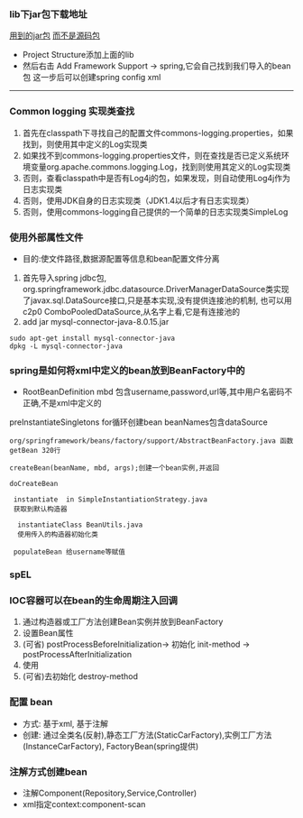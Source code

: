 
### lib下jar包下载地址
[用到的jar包]("https://repo.spring.io/libs-release-local/org/springframework/spring/")
[而不是源码包](https://repo.spring.io/libs-release-local/org/springframework/spring/)
- Project Structure添加上面的lib
- 然后右击 Add Framework Support -> spring,它会自己找到我们导入的bean包
这一步后可以创建spring config xml
---
### Common logging 实现类查找
1. 首先在classpath下寻找自己的配置文件commons-logging.properties，如果找到，则使用其中定义的Log实现类
2. 如果找不到commons-logging.properties文件，则在查找是否已定义系统环境变量org.apache.commons.logging.Log，找到则使用其定义的Log实现类
3. 否则，查看classpath中是否有Log4j的包，如果发现，则自动使用Log4j作为日志实现类
4. 否则，使用JDK自身的日志实现类（JDK1.4以后才有日志实现类）
5. 否则，使用commons-logging自己提供的一个简单的日志实现类SimpleLog

### 使用外部属性文件
- 目的:使文件路径,数据源配置等信息和bean配置文件分离
1. 首先导入spring jdbc包,
org.springframework.jdbc.datasource.DriverManagerDataSource类实现了javax.sql.DataSource接口,只是基本实现,没有提供连接池的机制,
也可以用c2p0 ComboPooledDataSource,从名字上看,它是有连接池的
2. add jar mysql-connector-java-8.0.15.jar
```
sudo apt-get install mysql-connector-java
dpkg -L mysql-connector-java
```

### spring是如何将xml中定义的bean放到BeanFactory中的
- RootBeanDefinition mbd 包含username,password,url等,其中用户名密码不正确,不是xml中定义的

preInstantiateSingletons for循环创建bean beanNames包含dataSource
```
org/springframework/beans/factory/support/AbstractBeanFactory.java 函数 getBean 320行

createBean(beanName, mbd, args);创建一个bean实例,并返回

doCreateBean

 instantiate  in SimpleInstantiationStrategy.java
 获取到默认构造器

  instantiateClass BeanUtils.java
  使用传入的构造器初始化类
  
 populateBean 给username等赋值

```

### spEL

### IOC容器可以在bean的生命周期注入回调
1. 通过构造器或工厂方法创建Bean实例并放到BeanFactory
2. 设置Bean属性
3. (可省) postProcessBeforeInitialization-> 
    初始化 init-method -> 
    postProcessAfterInitialization
4. 使用
5. (可省)去初始化 destroy-method

### 配置 bean
- 方式: 基于xml, 基于注解
- 创建: 通过全类名(反射),静态工厂方法(StaticCarFactory),实例工厂方法(InstanceCarFactory),
FactoryBean(spring提供)

### 注解方式创建bean
- 注解Component(Repository,Service,Controller)
- xml指定context:component-scan